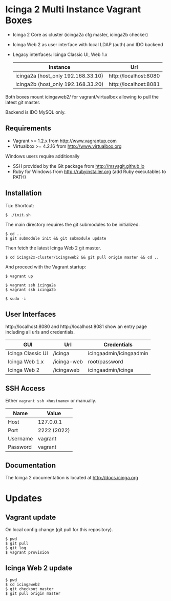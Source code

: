 # Icinga 2 Multi Instance Vagrant Boxes

* Icinga 2 Core as cluster (icinga2a cfg master, icinga2b checker)
* Icinga Web 2 as user interface with local LDAP (auth) and IDO backend
* Legacy interfaces: Icinga Classic UI, Web 1.x

  Instance                              | Url
  --------------------------------------|--------------------------------------
  icinga2a (host_only 192.168.33.10)    | http://localhost:8080
  icinga2b (host_only 192.168.33.20)    | http://localhost:8081

Both boxes mount icingaweb2/ for vagrant/virtualbox allowing to pull the
latest git master.

Backend is IDO MySQL only.

## Requirements

* Vagrant >= 1.2.x from http://www.vagrantup.com
* Virtualbox >= 4.2.16 from http://www.virtualbox.org

Windows users require additionally

* SSH provided by the Git package from http://msysgit.github.io
* Ruby for Windows from http://rubyinstaller.org (add Ruby executables to PATH)


## Installation

Tip: Shortcut:

    $ ./init.sh

The main directory requires the git submodules to be initialized.

    $ cd ..
    $ git submodule init && git submodule update

Then fetch the latest Icinga Web 2 git master.

    $ cd icinga2x-cluster/icingaweb2 && git pull origin master && cd ..

And proceed with the Vagrant startup:

    $ vagrant up

    $ vagrant ssh icinga2a
    $ vagrant ssh icinga2b

    $ sudo -i


## User Interfaces

http://localhost:8080 and http://localhost:8081 show an entry page including all
urls and credentials.

  GUI               | Url               | Credentials
  ------------------|-------------------|----------------
  Icinga Classic UI | /icinga           | icingaadmin/icingaadmin
  Icinga Web 1.x    | /icinga-web       | root/password
  Icinga Web 2      | /icingaweb        | icingaadmin/icinga


## SSH Access

Either `vagrant ssh <hostname>` or manually.

  Name            | Value
  ----------------|----------------
  Host            | 127.0.0.1
  Port            | 2222 (2022)
  Username        | vagrant
  Password        | vagrant


## Documentation

The Icinga 2 documentation is located at http://docs.icinga.org

# Updates

## Vagrant update

On local config change (git pull for this repository).

    $ pwd
    $ git pull
    $ git log
    $ vagrant provision

## Icinga Web 2 update

    $ pwd
    $ cd icingaweb2
    $ git checkout master
    $ git pull origin master

